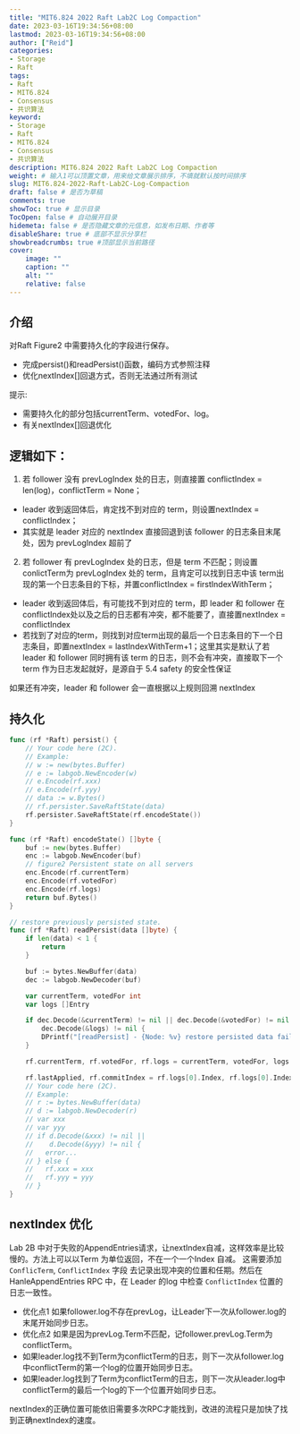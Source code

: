 ```yaml
---
title: "MIT6.824 2022 Raft Lab2C Log Compaction"
date: 2023-03-16T19:34:56+08:00
lastmod: 2023-03-16T19:34:56+08:00
author: ["Reid"]
categories: 
- Storage
- Raft
tags: 
- Raft
- MIT6.824
- Consensus
- 共识算法
keyword:
- Storage
- Raft
- MIT6.824
- Consensus
- 共识算法
description: MIT6.824 2022 Raft Lab2C Log Compaction
weight: # 输入1可以顶置文章，用来给文章展示排序，不填就默认按时间排序
slug: MIT6.824-2022-Raft-Lab2C-Log-Compaction
draft: false # 是否为草稿
comments: true
showToc: true # 显示目录
TocOpen: false # 自动展开目录
hidemeta: false # 是否隐藏文章的元信息，如发布日期、作者等
disableShare: true # 底部不显示分享栏
showbreadcrumbs: true #顶部显示当前路径
cover:
    image: ""
    caption: ""
    alt: ""
    relative: false
---
```



## 介绍
对Raft Figure2 中需要持久化的字段进行保存。
- 完成persist()和readPersist()函数，编码方式参照注释
- 优化nextIndex[]回退方式，否则无法通过所有测试

提示: 
- 需要持久化的部分包括currentTerm、votedFor、log。
- 有关nextIndex[]回退优化

## 逻辑如下：

1. 若 follower 没有 prevLogIndex 处的日志，则直接置 conflictIndex = len(log)，conflictTerm = None；
- leader 收到返回体后，肯定找不到对应的 term，则设置nextIndex = conflictIndex；
- 其实就是 leader 对应的 nextIndex 直接回退到该 follower 的日志条目末尾处，因为 prevLogIndex 超前了

2. 若 follower 有 prevLogIndex 处的日志，但是 term 不匹配；则设置 conlictTerm为 prevLogIndex 处的 term，且肯定可以找到日志中该 term出现的第一个日志条目的下标，并置conflictIndex = firstIndexWithTerm；
- leader 收到返回体后，有可能找不到对应的 term，即 leader 和 follower 在conflictIndex处以及之后的日志都有冲突，都不能要了，直接置nextIndex = conflictIndex
- 若找到了对应的term，则找到对应term出现的最后一个日志条目的下一个日志条目，即置nextIndex = lastIndexWithTerm+1；这里其实是默认了若 leader 和 follower 同时拥有该 term 的日志，则不会有冲突，直接取下一个 term 作为日志发起就好，是源自于 5.4 safety 的安全性保证

如果还有冲突，leader 和 follower 会一直根据以上规则回溯 nextIndex

## 持久化
```go
func (rf *Raft) persist() {
	// Your code here (2C).
	// Example:
	// w := new(bytes.Buffer)
	// e := labgob.NewEncoder(w)
	// e.Encode(rf.xxx)
	// e.Encode(rf.yyy)
	// data := w.Bytes()
	// rf.persister.SaveRaftState(data)
	rf.persister.SaveRaftState(rf.encodeState())
}

func (rf *Raft) encodeState() []byte {
	buf := new(bytes.Buffer)
	enc := labgob.NewEncoder(buf)
	// figure2 Persistent state on all servers
	enc.Encode(rf.currentTerm)
	enc.Encode(rf.votedFor)
	enc.Encode(rf.logs)
	return buf.Bytes()
}

// restore previously persisted state.
func (rf *Raft) readPersist(data []byte) {
	if len(data) < 1 {
		return
	}

	buf := bytes.NewBuffer(data)
	dec := labgob.NewDecoder(buf)

	var currentTerm, votedFor int
	var logs []Entry

	if dec.Decode(&currentTerm) != nil || dec.Decode(&votedFor) != nil ||
		dec.Decode(&logs) != nil {
		DPrintf("[readPersist] - {Node: %v} restore persisted data failed", rf.me)
	}

	rf.currentTerm, rf.votedFor, rf.logs = currentTerm, votedFor, logs

	rf.lastApplied, rf.commitIndex = rf.logs[0].Index, rf.logs[0].Index
	// Your code here (2C).
	// Example:
	// r := bytes.NewBuffer(data)
	// d := labgob.NewDecoder(r)
	// var xxx
	// var yyy
	// if d.Decode(&xxx) != nil ||
	//    d.Decode(&yyy) != nil {
	//   error...
	// } else {
	//   rf.xxx = xxx
	//   rf.yyy = yyy
	// }
}
```

## nextIndex 优化
Lab 2B 中对于失败的AppendEntries请求，让nextIndex自减，这样效率是比较慢的。方法上可以以Term 为单位返回，不在一个一个Index 自减。
这需要添加 `ConflicTerm`, `ConflictIndex` 字段 去记录出现冲突的位置和任期。然后在 HanleAppendEntries RPC 中，在 Leader 的log
中检查 `ConflictIndex` 位置的日志一致性。

- 优化点1
如果follower.log不存在prevLog，让Leader下一次从follower.log的末尾开始同步日志。
- 优化点2
如果是因为prevLog.Term不匹配，记follower.prevLog.Term为conflictTerm。
- 如果leader.log找不到Term为conflictTerm的日志，则下一次从follower.log中conflictTerm的第一个log的位置开始同步日志。
- 如果leader.log找到了Term为conflictTerm的日志，则下一次从leader.log中conflictTerm的最后一个log的下一个位置开始同步日志。

nextIndex的正确位置可能依旧需要多次RPC才能找到，改进的流程只是加快了找到正确nextIndex的速度。